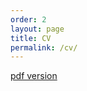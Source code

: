 ```yaml
---
order: 2
layout: page
title: CV
permalink: /cv/
---
```


<a href="{{ site.url }}/download/cv.pdf">pdf version</a>
